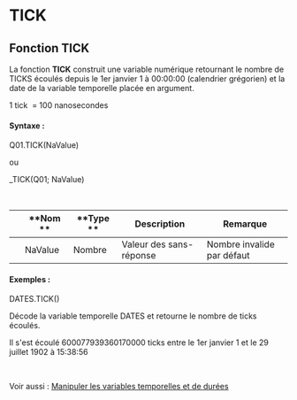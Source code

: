 # TICK

## Fonction TICK

La fonction **TICK** construit une variable numérique retournant le nombre de TICKS écoulés depuis le 1er janvier 1 à 00:00:00 (calendrier grégorien) et la date de la variable temporelle placée en argument.

&#49; tick&nbsp; = 100 nanosecondes

#### Syntaxe :&nbsp;

Q01.TICK(NaValue)

ou

\_TICK(Q01; NaValue)

&nbsp;

| &nbsp; | **Nom ** | **Type ** | **Description** | **Remarque** |
| --- | --- | --- | --- | --- |
| &nbsp; | NaValue | Nombre | Valeur des sans-réponse | Nombre invalide par défaut |


#### Exemples :

DATES.TICK()

Décode la variable temporelle DATES et retourne le nombre de ticks écoulés.

Il s'est écoulé 600077939360170000 ticks entre le 1er janvier 1 et le 29 juillet 1902 à 15:38:56

&nbsp;

Voir aussi : [Manipuler les variables temporelles et de durées](<Manipulerlesvariablestemporelle1.md>)

